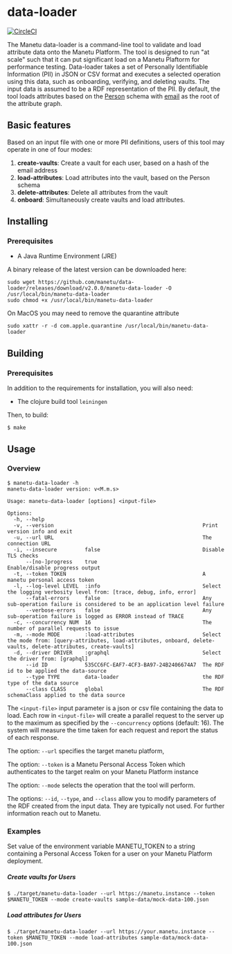 # data-loader

[![CircleCI](https://circleci.com/gh/manetu/data-loader/tree/master.svg?style=svg)](https://circleci.com/gh/manetu/data-loader/tree/master)

The Manetu data-loader is a command-line tool to validate and load attribute data onto the Manetu Platform. The tool is designed to run "at scale" such that it can put significant load on a Manetu Plaftorm for performance testing. Data-loader takes a set of Personally Identifiable Information (PII) in JSON or CSV format and executes a selected operation using this data, such as onboarding, verifying, and deleting vaults. The input data is assumed to be a RDF representation of the PII. By default, the tool loads attributes based on the [Person](https://schema.org/Person) schema with [email](https://schema.org/email) as the root of the attribute graph.

## Basic features

Based on an input file with one or more PII definitions, users of this tool may operate in one of four modes:

1. **create-vaults**: Create a vault for each user, based on a hash of the email address
2. **load-attributes**: Load attributes into the vault, based on the Person schema
3. **delete-attributes**: Delete all attributes from the vault
4. **onboard**: Simultaneously create vaults and load attributes.

## Installing

### Prerequisites

- A Java Runtime Environment (JRE)

A binary release of the latest version can be downloaded here:
``` shell
sudo wget https://github.com/manetu/data-loader/releases/download/v2.0.0/manetu-data-loader -O /usr/local/bin/manetu-data-loader
sudo chmod +x /usr/local/bin/manetu-data-loader
```
On MacOS you may need to remove the quarantine attribute
```
sudo xattr -r -d com.apple.quarantine /usr/local/bin/manetu-data-loader
```
## Building

### Prerequisites

In addition to the requirements for installation, you will also need:

- The clojure build tool `leiningen`

Then, to build:
```
$ make
```

## Usage

### Overview

``` shell
$ manetu-data-loader -h
manetu-data-loader version: v<M.m.s>

Usage: manetu-data-loader [options] <input-file>

Options:
  -h, --help
  -v, --version                                                Print version info and exit
  -u, --url URL                                                The connection URL
  -i, --insecure         false                                 Disable TLS checks
      --[no-]progress    true                                  Enable/disable progress output
  -t, --token TOKEN                                            A manetu personal access token
  -l, --log-level LEVEL  :info                                 Select the logging verbosity level from: [trace, debug, info, error]
      --fatal-errors     false                                 Any sub-operation failure is considered to be an application level failure
      --verbose-errors   false                                 Any sub-operation failure is logged as ERROR instead of TRACE
  -c, --concurrency NUM  16                                    The number of parallel requests to issue
  -m, --mode MODE        :load-attributes                      Select the mode from: [query-attributes, load-attributes, onboard, delete-vaults, delete-attributes, create-vaults]
  -d, --driver DRIVER    :graphql                              Select the driver from: [graphql]
      --id ID            535CC6FC-EAF7-4CF3-BA97-24B2406674A7  The RDF id to be applied the data-source
      --type TYPE        data-loader                           the RDF type of the data source
      --class CLASS      global                                The RDF schemaClass applied to the data source

```
The `<input-file>` input parameter is a json or csv file containing the data to load. Each row in  `<input-file>` will create a parallel request to the server up to the maximum as specified by the
`--concurrency` options (default: 16).  The system will measure the time taken for each request and report the status of each response.

The option: `--url` specifies the target manetu platform,

The option: `--token` is a Manetu Personal Access Token which authenticates to the target realm on your Manetu Platform instance

The option: `--mode` selects the operation that the tool will perform.

The options: `--id`, `--type`, and `--class` allow you to modify parameters of the RDF created from the input data. They are typically not used. For further information reach out to Manetu.
### Examples

Set value of the environment variable MANETU_TOKEN to a string containing a Personal Access Token for a user on your Manetu Platform deployment. 
##### Create vaults for Users

```
$ ./target/manetu-data-loader --url https://manetu.instance --token $MANETU_TOKEN --mode create-vaults sample-data/mock-data-100.json
```
##### Load attributes for Users

```
$ ./target/manetu-data-loader --url https://your.manetu.instance --token $MANETU_TOKEN --mode load-attributes sample-data/mock-data-100.json
```

